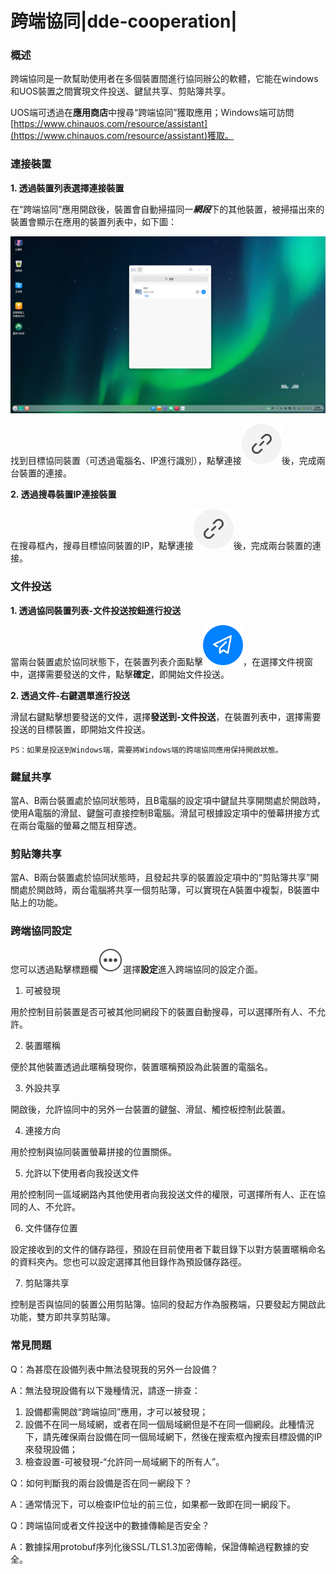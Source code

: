 # 跨端協同|dde-cooperation|

### 概述

跨端協同是一款幫助使用者在多個裝置間進行協同辦公的軟體，它能在windows和UOS裝置之間實現文件投送、鍵鼠共享、剪貼簿共享。

UOS端可透過在**應用商店**中搜尋“跨端協同”獲取應用；Windows端可訪問[https://www.chinauos.com/resource/assistant](https://www.chinauos.com/resource/assistant)獲取。

### 連接裝置

**1. 透過裝置列表選擇連接裝置**

在“跨端協同”應用開啟後，裝置會自動掃描同一***網段***下的其他裝置，被掃描出來的裝置會顯示在應用的裝置列表中，如下圖：

![listofdevices](./fig/listofdevices.png)

找到目標協同裝置（可透過電腦名、IP進行識別），點擊連接![dde-cooperation](../common/connect.svg)後，完成兩台裝置的連接。

**2. 透過搜尋裝置IP連接裝置**

在搜尋框內，搜尋目標協同裝置的IP，點擊連接![dde-cooperation](../common/connect.svg)後，完成兩台裝置的連接。

### 文件投送

**1. 透過協同裝置列表-文件投送按鈕進行投送**

當兩台裝置處於協同狀態下，在裝置列表介面點擊![dde-cooperation](../common/send.svg)，在選擇文件視窗中，選擇需要發送的文件，點擊**確定**，即開始文件投送。

**2. 透過文件-右鍵選單進行投送**

滑鼠右鍵點擊想要發送的文件，選擇**發送到-文件投送**，在裝置列表中，選擇需要投送的目標裝置，即開始文件投送。

```
PS：如果是投送到Windows端，需要將Windows端的跨端協同應用保持開啟狀態。
```

### 鍵鼠共享

當A、B兩台裝置處於協同狀態時，且B電腦的設定項中鍵鼠共享開關處於開啟時，使用A電腦的滑鼠、鍵盤可直接控制B電腦。滑鼠可根據設定項中的螢幕拼接方式在兩台電腦的螢幕之間互相穿透。

### 剪貼簿共享

當A、B兩台裝置處於協同狀態時，且發起共享的裝置設定項中的“剪貼簿共享”開關處於開啟時，兩台電腦將共享一個剪貼簿，可以實現在A裝置中複製，B裝置中貼上的功能。

### 跨端協同設定

您可以透過點擊標題欄![dde-cooperation](../common/menu.svg)選擇**設定**進入跨端協同的設定介面。

1. 可被發現

用於控制目前裝置是否可被其他同網段下的裝置自動搜尋，可以選擇所有人、不允許。

2. 裝置暱稱

便於其他裝置透過此暱稱發現你，裝置暱稱預設為此裝置的電腦名。

3. 外設共享

開啟後，允許協同中的另外一台裝置的鍵盤、滑鼠、觸控板控制此裝置。

4. 連接方向

用於控制與協同裝置螢幕拼接的位置關係。

5. 允許以下使用者向我投送文件

用於控制同一區域網路內其他使用者向我投送文件的權限，可選擇所有人、正在協同的人、不允許。

6. 文件儲存位置

設定接收到的文件的儲存路徑，預設在目前使用者下載目錄下以對方裝置暱稱命名的資料夾內。您也可以設定選擇其他目錄作為預設儲存路徑。

7. 剪貼簿共享

控制是否與協同的裝置公用剪貼簿。協同的發起方作為服務端，只要發起方開啟此功能，雙方即共享剪貼簿。

### 常見問題

Q：為甚麼在設備列表中無法發現我的另外一台設備？

A：無法發現設備有以下幾種情況，請逐一排查：

1. 設備都需開啟“跨端協同”應用，才可以被發現；
2. 設備不在同一局域網，或者在同一個局域網但是不在同一個網段。此種情況下，請先確保兩台設備在同一個局域網下，然後在搜索框內搜索目標設備的IP來發現設備；
3. 檢查設置-可被發現-“允許同一局域網下的所有人”。

Q：如何判斷我的兩台設備是否在同一網段下？

A：通常情況下，可以檢查IP位址的前三位，如果都一致即在同一網段下。

Q：跨端協同或者文件投送中的數據傳輸是否安全？

A：數據採用protobuf序列化後SSL/TLS1.3加密傳輸，保證傳輸過程數據的安全。















